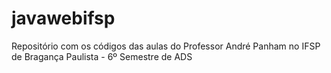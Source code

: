 # javawebifsp
Repositório com os códigos das aulas do Professor André Panham no IFSP de Bragança Paulista - 6º Semestre de ADS
